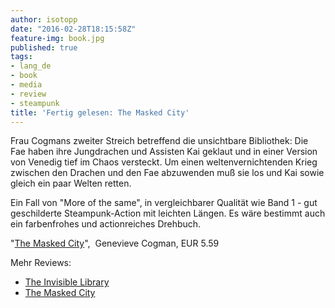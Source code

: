 ```yaml
---
author: isotopp
date: "2016-02-28T18:15:58Z"
feature-img: book.jpg
published: true
tags:
- lang_de
- book
- media
- review
- steampunk
title: 'Fertig gelesen: The Masked City'
---
```

Frau Cogmans zweiter Streich betreffend die unsichtbare Bibliothek: Die Fae haben ihre Jungdrachen und Assisten Kai geklaut und in einer Version von Venedig tief im Chaos versteckt. Um einen weltenvernichtenden Krieg zwischen den Drachen und den Fae abzuwenden muß sie los und Kai sowie gleich ein paar Welten retten.

Ein Fall von "More of the same", in vergleichbarer Qualität wie Band 1 - gut geschilderte Steampunk-Action mit leichten Längen. Es wäre bestimmt auch ein farbenfrohes und actionreiches Drehbuch.

"[The Masked City](http://www.amazon.de/dp/B00ZCCXZNU)",  Genevieve Cogman, EUR 5.59

Mehr Reviews:
- [The Invisible Library](../2016-02-28-fertig-gelesen-the-invisible-library)
- [The Masked City](../2016-02-28-fertig-gelesen-the-masked-city)
